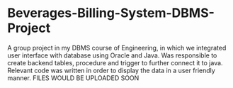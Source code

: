 # Beverages-Billing-System-DBMS-Project
A group project in my DBMS course of Engineering, in which we integrated user interface with database using Oracle and Java. Was responsible to create backend tables, procedure and trigger to further connect it to java. Relevant code was written in order to display the data in a user friendly manner.
FILES WOULD BE UPLOADED SOON

